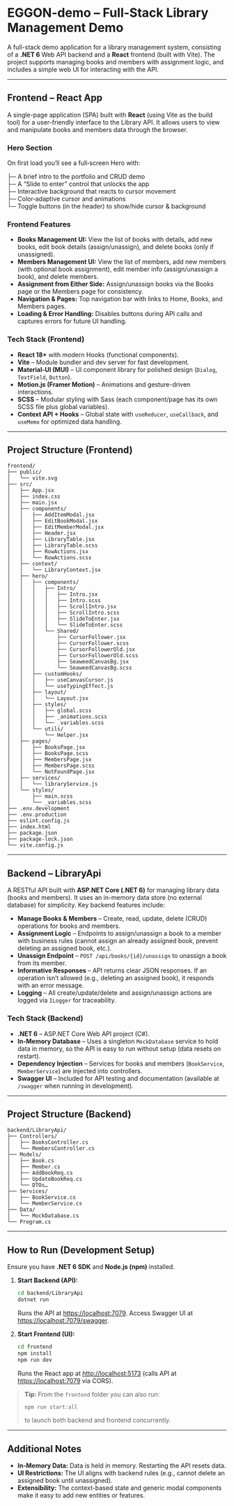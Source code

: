 # EGGON-demo – Full-Stack Library Management Demo

A full-stack demo application for a library management system, consisting of a **.NET 6** Web API backend and a **React** frontend (built with Vite). The project supports managing books and members with assignment logic, and includes a simple web UI for interacting with the API.

---

## Frontend – React App

A single-page application (SPA) built with **React** (using Vite as the build tool) for a user-friendly interface to the Library API. It allows users to view and manipulate books and members data through the browser.

### Hero Section

On first load you’ll see a full‑screen Hero with:

├─ A brief intro to the portfolio and CRUD demo  
├─ A “Slide to enter” control that unlocks the app  
├─ Interactive background that reacts to cursor movement  
├─ Color‑adaptive cursor and animations  
└─ Toggle buttons (in the header) to show/hide cursor & background

### Frontend Features

- **Books Management UI:** View the list of books with details, add new books, edit book details (assign/unassign), and delete books (only if unassigned).
- **Members Management UI:** View the list of members, add new members (with optional book assignment), edit member info (assign/unassign a book), and delete members.
- **Assignment from Either Side:** Assign/unassign books via the Books page or the Members page for consistency.
- **Navigation & Pages:** Top navigation bar with links to Home, Books, and Members pages.
- **Loading & Error Handling:** Disables buttons during API calls and captures errors for future UI handling.

### Tech Stack (Frontend)

- **React 18+** with modern Hooks (functional components).
- **Vite** – Module bundler and dev server for fast development.
- **Material-UI (MUI)** – UI component library for polished design (`Dialog`, `TextField`, `Button`).
- **Motion.js (Framer Motion)** – Animations and gesture-driven interactions.
- **SCSS** – Modular styling with Sass (each component/page has its own SCSS file plus global variables).
- **Context API + Hooks** – Global state with `useReducer`, `useCallback`, and `useMemo` for optimized data handling.

---

## Project Structure (Frontend)

```
frontend/
├── public/
│   └── vite.svg
├── src/
│   ├── App.jsx
│   ├── index.css
│   ├── main.jsx
│   ├── components/
│   │   ├── AddItemModal.jsx
│   │   ├── EditBookModal.jsx
│   │   ├── EditMemberModal.jsx
│   │   ├── Header.jsx
│   │   ├── LibraryTable.jsx
│   │   ├── LibraryTable.scss
│   │   ├── RowActions.jsx
│   │   └── RowActions.scss
│   ├── context/
│   │   └── LibraryContext.jsx
│   ├── hero/
│   │   ├── components/
│   │   │   ├── Intro/
│   │   │   │   ├── Intro.jsx
│   │   │   │   ├── Intro.scss
│   │   │   │   ├── ScrollIntro.jsx
│   │   │   │   ├── ScrollIntro.scss
│   │   │   │   ├── SlideToEnter.jsx
│   │   │   │   └── SlideToEnter.scss
│   │   │   └── Shared/
│   │   │       ├── CursorFollower.jsx
│   │   │       ├── CursorFollower.scss
│   │   │       ├── CursorFollowerOld.jsx
│   │   │       ├── CursorFollowerOld.scss
│   │   │       ├── SeaweedCanvasBg.jsx
│   │   │       └── SeaweedCanvasBg.scss
│   │   ├── customHooks/
│   │   │   ├── useCanvasCursor.js
│   │   │   └── useTypingEffect.js
│   │   ├── layout/
│   │   │   └── Layout.jsx
│   │   ├── styles/
│   │   │   ├── global.scss
│   │   │   ├── _animations.scss
│   │   │   └── _variables.scss
│   │   └── utils/
│   │       └── Helper.jsx
│   ├── pages/
│   │   ├── BooksPage.jsx
│   │   ├── BooksPage.scss
│   │   ├── MembersPage.jsx
│   │   ├── MembersPage.scss
│   │   └── NotFoundPage.jsx
│   ├── services/
│   │   └── libraryService.js
│   └── styles/
│       ├── main.scss
│       └── _variables.scss
├── .env.development
├── .env.production
├── eslint.config.js
├── index.html
├── package.json
├── package-lock.json
└── vite.config.js
```

---

## Backend – LibraryApi

A RESTful API built with **ASP.NET Core (.NET 6)** for managing library data (books and members). It uses an in-memory data store (no external database) for simplicity. Key backend features include:

- **Manage Books & Members** – Create, read, update, delete (CRUD) operations for books and members.
- **Assignment Logic** – Endpoints to assign/unassign a book to a member with business rules (cannot assign an already assigned book, prevent deleting an assigned book, etc.).
- **Unassign Endpoint** – `POST /api/books/{id}/unassign` to unassign a book from its member.
- **Informative Responses** – API returns clear JSON responses. If an operation isn’t allowed (e.g., deleting an assigned book), it responds with an error message.
- **Logging** – All create/update/delete and assign/unassign actions are logged via `ILogger` for traceability.

### Tech Stack (Backend)

- **.NET 6** – ASP.NET Core Web API project (C#).
- **In-Memory Database** – Uses a singleton `MockDatabase` service to hold data in memory, so the API is easy to run without setup (data resets on restart).
- **Dependency Injection** – Services for books and members (`BookService`, `MemberService`) are injected into controllers.
- **Swagger UI** – Included for API testing and documentation (available at `/swagger` when running in development).

---

## Project Structure (Backend)

```
backend/LibraryApi/
├── Controllers/
│   ├── BooksController.cs
│   └── MembersController.cs
├── Models/
│   ├── Book.cs
│   ├── Member.cs
│   ├── AddBookReq.cs
│   ├── UpdateBookReq.cs
│   └── DTOs…
├── Services/
│   ├── BookService.cs
│   └── MemberService.cs
├── Data/
│   └── MockDatabase.cs
└── Program.cs
```

---

## How to Run (Development Setup)

Ensure you have **.NET 6 SDK** and **Node.js (npm)** installed.

1. **Start Backend (API):**

   ```bash
   cd backend/LibraryApi
   dotnet run
   ```

   Runs the API at [https://localhost:7079](https://localhost:7079). Access Swagger UI at [https://localhost:7079/swagger](https://localhost:7079/swagger).

2. **Start Frontend (UI):**
   ```bash
   cd frontend
   npm install
   npm run dev
   ```
   Runs the React app at [http://localhost:5173](http://localhost:5173) (calls API at [https://localhost:7079](https://localhost:7079) via CORS).

> **Tip:** From the `frontend` folder you can also run:
>
> ```bash
> npm run start:all
> ```
>
> to launch both backend and frontend concurrently.

---

## Additional Notes

- **In-Memory Data:** Data is held in memory. Restarting the API resets data.
- **UI Restrictions:** The UI aligns with backend rules (e.g., cannot delete an assigned book until unassigned).
- **Extensibility:** The context-based state and generic modal components make it easy to add new entities or features.

